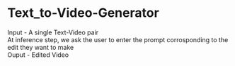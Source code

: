 # Text_to-Video-Generator
Input - A single Text-Video pair  
At inference step, we ask the user to enter the prompt corrosponding to the edit they want to make  
Ouput - Edited Video
